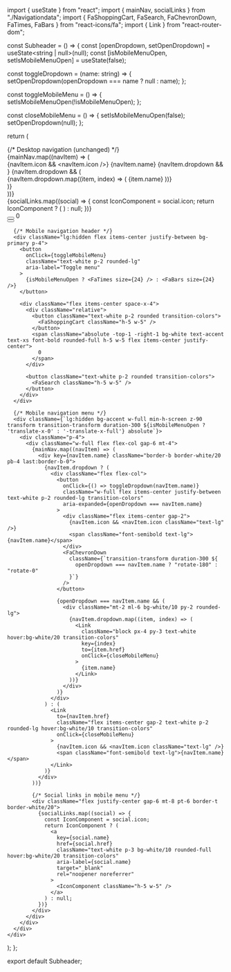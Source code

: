 import { useState } from "react";
import { mainNav, socialLinks } from "./Navigationdata";
import { FaShoppingCart, FaSearch, FaChevronDown, FaTimes, FaBars } from "react-icons/fa";
import { Link } from "react-router-dom";

const Subheader = () => {
  const [openDropdown, setOpenDropdown] = useState<string | null>(null);
  const [isMobileMenuOpen, setIsMobileMenuOpen] = useState(false);

  const toggleDropdown = (name: string) => {
    setOpenDropdown(openDropdown === name ? null : name);
  };

  const toggleMobileMenu = () => {
    setIsMobileMenuOpen(!isMobileMenuOpen);
  };

  const closeMobileMenu = () => {
    setIsMobileMenuOpen(false);
    setOpenDropdown(null);
  };

  return (
    <div className="relative">
      {/* Desktop navigation (unchanged) */}
      <div className="hidden lg:block absolute top-full translate-y-8 h-20 w-full px-4">
        <div className="relative w-full flex items-center rounded-2xl justify-between gap-4 bg-primary h-full px-4">
          <div className="w-full flex items-center gap-4 ">
            {mainNav.map((navItem) => (
              <div
                key={navItem.name}
                className="relative flex text-white items-center group"
              >
                {navItem.icon && <navItem.icon />}
                <Link to={navItem.href}>{navItem.name}</Link>
                {navItem.dropdown && <FaChevronDown className="ml-1" />}
                {navItem.dropdown && (
                  <div className="hidden group-hover:block  transition delay-350 duration-500 ease-in-out absolute top-0 mt-14 w-48 bg-white/90 py-2 rounded-lg shadow-lg z-10">
                    {navItem.dropdown.map((item, index) => (
                      <Link
                        className="block px-4 py-2 text-gray-800 hover:bg-blue-500 hover:text-white transition-colors"
                        key={index}
                        to={item.href}
                      >
                        {item.name}
                      </Link>
                    ))}
                  </div>
                )}
              </div>
            ))}
          </div>
          <div className="flex items-center h-full space-x-3">
            {socialLinks.map((social) => {
              const IconComponent = social.icon;
              return IconComponent ? (
                <a
                  key={social.name}
                  href={social.href}
                  className="text-white hover:bg-blue-700 p-2 rounded transition-color hover:rotate-y-360 duration-300"
                  aria-label={social.name}
                >
                  <IconComponent className="h-4 w-4" />
                </a>
              ) : null;
            })}
            <div className=" border-l h-full border-r p-4 border-gray-100/50">
              <div className="relative ">
                <button className="text-white hover:bg-primary p-2 rounded transition-colors">
                  <FaShoppingCart className="h-5 w-5" />
                </button>
                <span className="absolute -top-1 right-0 bg-white text-accent text-xs font-bold rounded-full h-5 w-5 flex items-center justify-center">
                  0
                </span>
              </div>
            </div>
            <button className=" text-white hover:bg-blue-700 p-2 rounded transition-colors">
              <FaSearch className="h-5 w-5" />
            </button>
          </div>
        </div>
      </div>

      {/* Mobile navigation header */}
      <div className="lg:hidden flex items-center justify-between bg-primary p-4">
        <button
          onClick={toggleMobileMenu}
          className="text-white p-2 rounded-lg"
          aria-label="Toggle menu"
        >
          {isMobileMenuOpen ? <FaTimes size={24} /> : <FaBars size={24} />}
        </button>
        
        <div className="flex items-center space-x-4">
          <div className="relative">
            <button className="text-white p-2 rounded transition-colors">
              <FaShoppingCart className="h-5 w-5" />
            </button>
            <span className="absolute -top-1 -right-1 bg-white text-accent text-xs font-bold rounded-full h-5 w-5 flex items-center justify-center">
              0
            </span>
          </div>
          
          <button className="text-white p-2 rounded transition-colors">
            <FaSearch className="h-5 w-5" />
          </button>
        </div>
      </div>

      {/* Mobile navigation menu */}
      <div className={`lg:hidden bg-accent w-full min-h-screen z-90 transform transition-transform duration-300 ${isMobileMenuOpen ? 'translate-x-0' : '-translate-x-full'} absolute`}>
        <div className="p-4">
          <div className="w-full flex flex-col gap-6 mt-4">
            {mainNav.map((navItem) => (
              <div key={navItem.name} className="border-b border-white/20 pb-4 last:border-b-0">
                {navItem.dropdown ? (
                  <div className="flex flex-col">
                    <button
                      onClick={() => toggleDropdown(navItem.name)}
                      className="w-full flex items-center justify-between text-white p-2 rounded-lg transition-colors"
                      aria-expanded={openDropdown === navItem.name}
                    >
                      <div className="flex items-center gap-2">
                        {navItem.icon && <navItem.icon className="text-lg" />}
                        <span className="font-semibold text-lg">{navItem.name}</span>
                      </div>
                      <FaChevronDown
                        className={`transition-transform duration-300 ${
                          openDropdown === navItem.name ? "rotate-180" : "rotate-0"
                        }`}
                      />
                    </button>

                    {openDropdown === navItem.name && (
                      <div className="mt-2 ml-6 bg-white/10 py-2 rounded-lg">
                        {navItem.dropdown.map((item, index) => (
                          <Link
                            className="block px-4 py-3 text-white hover:bg-white/20 transition-colors"
                            key={index}
                            to={item.href}
                            onClick={closeMobileMenu}
                          >
                            {item.name}
                          </Link>
                        ))}
                      </div>
                    )}
                  </div>
                ) : (
                  <Link
                    to={navItem.href}
                    className="flex items-center gap-2 text-white p-2 rounded-lg hover:bg-white/10 transition-colors"
                    onClick={closeMobileMenu}
                  >
                    {navItem.icon && <navItem.icon className="text-lg" />}
                    <span className="font-semibold text-lg">{navItem.name}</span>
                  </Link>
                )}
              </div>
            ))}
            
            {/* Social links in mobile menu */}
            <div className="flex justify-center gap-6 mt-8 pt-6 border-t border-white/20">
              {socialLinks.map((social) => {
                const IconComponent = social.icon;
                return IconComponent ? (
                  <a
                    key={social.name}
                    href={social.href}
                    className="text-white p-3 bg-white/10 rounded-full hover:bg-white/20 transition-colors"
                    aria-label={social.name}
                    target="_blank"
                    rel="noopener noreferrer"
                  >
                    <IconComponent className="h-5 w-5" />
                  </a>
                ) : null;
              })}
            </div>
          </div>
        </div>
      </div>
    </div>
  );
};

export default Subheader;